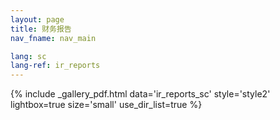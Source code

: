 ```yaml
---
layout: page
title: 财务报告
nav_fname: nav_main

lang: sc
lang-ref: ir_reports
---
```


{% include _gallery_pdf.html data='ir_reports_sc' style='style2' lightbox=true size='small' use_dir_list=true %}
